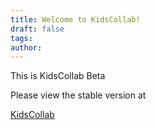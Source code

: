 ```yaml
---
title: Welcome to KidsCollab!
draft: false
tags: 
author:
---
```

 
This is KidsCollab Beta

Please view the stable version at 

[KidsCollab](https://sites.google.com/view/kidscollab)